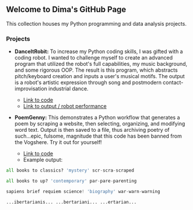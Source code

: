 ## Welcome to Dima's GitHub Page

This collection houses my Python programming and data analysis projects.

### Projects

 + **DanceItRobit:** To increase my Python coding skills, I was gifted with a coding robot. I wanted to challenge myself to create an advanced program that utilized the robot's full capabilities, my music background, and some rigorous OOP. The result is this program, which abstracts pitch/keyboard creation and inputs a user's musical motifs. The output is a robot's artistic expression through song and postmodern contact-improvisation industrial dance.
   + [Link to code](https://github.com/Ugi77/projects/tree/main/DanceItRobit)
   + [Link to output / robot performance](https://user-images.githubusercontent.com/97997533/157977307-b7b175e4-75cd-48e1-baef-2c861e1e5930.mp4)

 + **PoemGenny:** This demonstrates a Python workflow that generates a poem by scraping a website, then selecting, organizing, and modifying word text.  Output is then saved to a file, thus archiving poetry of such...epic, fulsome, magnitude that this code has been banned from the Vogshere.  Try it out for yourself!
   + [Link to code](https://github.com/Ugi77/projects/tree/main/PoemGenny)
   + Example output:
```python
all books to classics? 'mystery' scr-scra-scraped 

all books to up? 'contemporary' par-pare-parenting 

sapiens brief requiem science! 'biography' war-warn-warning 

...ibertarianis... ...bertariani... ...ertarian...
```
